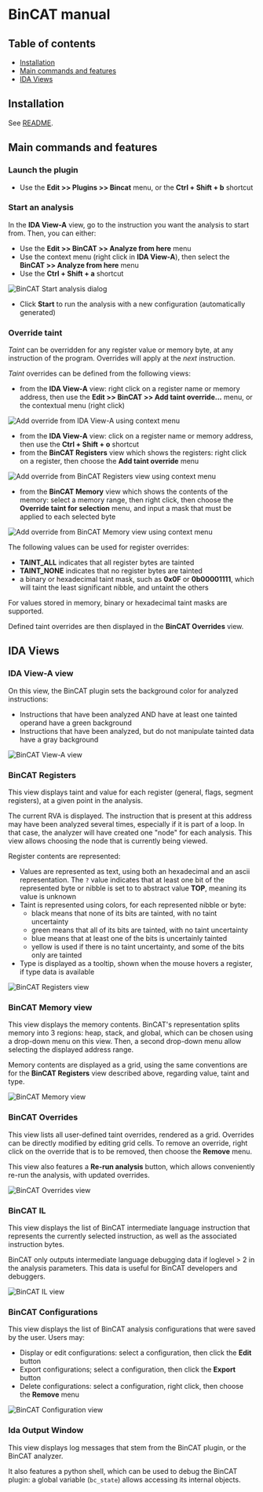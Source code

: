 # BinCAT manual

## Table of contents
* [Installation](#installation)
* [Main commands and features](#main-commands-and-features)
* [IDA Views](#ida-views)

## Installation
See [README](../README.md#installation).

## Main commands and features

### Launch the plugin
* Use the **Edit >> Plugins >> Bincat** menu, or the **Ctrl + Shift + b**
  shortcut

### Start an analysis
In the **IDA View-A** view, go to the instruction you want the analysis to
start from. Then, you can either:
* Use the **Edit >> BinCAT >> Analyze from here** menu
* Use the context menu (right click in **IDA View-A**), then select the
  **BinCAT >> Analyze from here** menu
* Use the **Ctrl + Shift + a** shortcut

![BinCAT Start analysis dialog](img/bincat-start-analysis.png)

* Click **Start** to run the analysis with a new configuration (automatically
  generated)

### Override taint
*Taint* can be overridden for any register value or memory byte, at any
instruction of the program. Overrides will apply at the *next* instruction.

*Taint* overrides can be defined from the following views:
* from the **IDA View-A** view: right click on a register name or memory
  address, then use the **Edit >> BinCAT >> Add taint override...** menu, or
  the contextual menu (right click)

![Add override from IDA View-A using context menu](img/add-taint-override-view-a.png)

* from the **IDA View-A** view: click on a register name or memory address,
  then use the **Ctrl + Shift + o** shortcut
* from the **BinCAT Registers** view which shows the registers: right click on
  a register, then choose the **Add taint override** menu

![Add override from BinCAT Registers view using context menu](img/add-taint-override-registers-view.png)

* from the **BinCAT Memory** view which shows the contents of the memory: select
  a memory range, then right click, then choose the **Override taint for
  selection** menu, and input a mask that must be applied to each selected byte

![Add override from BinCAT Memory view using context menu](img/add-taint-override-memory-view.png)

The following values can be used for register overrides:
* **TAINT_ALL** indicates that all register bytes are tainted
* **TAINT_NONE** indicates that no register bytes are tainted
* a binary or hexadecimal taint mask, such as **0x0F** or **0b00001111**, which
  will taint the least significant nibble, and untaint the others

For values stored in memory, binary or hexadecimal taint masks are supported.

Defined taint overrides are then displayed in the **BinCAT Overrides** view.

## IDA Views

### IDA View-A view
On this view, the BinCAT plugin sets the background color for analyzed
instructions:
* Instructions that have been analyzed AND have at least one tainted operand
  have a green background
* Instructions that have been analyzed, but do not manipulate tainted data have
  a gray background

![BinCAT View-A view](img/ida-view-A.png)

### BinCAT Registers
This view displays taint and value for each register (general, flags, segment
registers), at a given point in the analysis.

The current RVA is displayed. The instruction that is present at this address
may have been analyzed several times, especially if it is part of a loop. In
that case, the analyzer will have created one "node" for each analysis. This
view allows choosing the node that is currently being viewed.

Register contents are represented:
* Values are represented as text, using both an hexadecimal and an ascii
  representation. The `?` value indicates that at least one bit of the
  represented byte or nibble is set to to abstract value **TOP**, meaning its
  value is unknown
* Taint is represented using colors, for each represented nibble or byte:
  * black means that none of its bits are tainted, with no taint uncertainty
  * green means that all of its bits are tainted, with no taint uncertainty
  * blue means that at least one of the bits is uncertainly tainted
  * yellow is used if there is no taint uncertainty, and some of the bits only
    are tainted
* Type is displayed as a tooltip, shown when the mouse hovers a register, if
  type data is available

![BinCAT Registers view](img/bincat-registers.png)

### BinCAT Memory view

This view displays the memory contents. BinCAT's representation splits memory
into 3 regions: heap, stack, and global, which can be chosen using a drop-down
menu on this view. Then, a second drop-down menu allow selecting the displayed
address range.

Memory contents are displayed as a grid, using the same conventions are for the **BinCAT Registers** view described above, regarding value, taint and type.

![BinCAT Memory view](img/bincat-memory.png)

### BinCAT Overrides

This view lists all user-defined taint overrides, rendered as a grid. Overrides
can be directly modified by editing grid cells. To remove an override, right
click on the override that is to be removed, then choose the **Remove** menu.

This view also features a **Re-run analysis** button, which allows conveniently
re-run the analysis, with updated overrides.

![BinCAT Overrides view](img/bincat-overrides.png)

### BinCAT IL

This view displays the list of BinCAT intermediate language instruction that
represents the currently selected instruction, as well as the associated
instruction bytes. 

BinCAT only outputs intermediate language debugging data if loglevel > 2 in the
analysis parameters. This data is useful for BinCAT developers and debuggers.

![BinCAT IL view](img/bincat-il.png)

### BinCAT Configurations

This view displays the list of BinCAT analysis configurations that were saved by the user. Users may:
* Display or edit configurations: select a configuration, then click the
  **Edit** button
* Export configurations; select a configuration, then click the **Export** button
* Delete configurations: select a configuration, right click, then choose the
  **Remove** menu

![BinCAT Configuration view](img/bincat-configurations.png)

### Ida Output Window

This view displays log messages that stem from the BinCAT plugin, or the BinCAT
analyzer.

It also features a python shell, which can be used to debug the BinCAT plugin:
a global variable (`bc_state`) allows accessing its internal objects.

